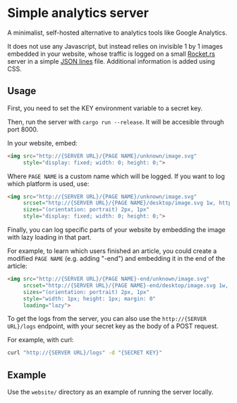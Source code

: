 # Simple analytics server
A minimalist, self-hosted alternative to analytics tools
like Google Analytics.

It does not use any Javascript,
but instead relies on invisible 1 by 1 images
embedded in your website,
whose traffic is logged on a small [Rocket.rs](https://rocket.rs/) server
in a simple [JSON lines](https://rocket.rs/) file.
Additional information is added using CSS.

## Usage
First, you need to set the KEY environment variable
to a secret key.

Then, run the server with `cargo run --release`.
It will be accesible through port 8000.

In your website, embed:

```html
<img src="http://{SERVER URL}/{PAGE NAME}/unknown/image.svg"
     style="display: fixed; width: 0; height: 0;">
```

Where `PAGE NAME` is a custom name which will be logged.
If you want to log which platform is used, use:

```html
<img src="http://{SERVER URL}/{PAGE NAME}/unknown/image.svg"
     srcset="http://{SERVER URL}/{PAGE NAME}/desktop/image.svg 1w, http://{SERVER URL}/{PAGE NAME}/mobile/image.svg 2w"
     sizes="(orientation: portrait) 2px, 1px"
     style="display: fixed; width: 0; height: 0;">
```

Finally, you can log specific parts of your website by embedding
the image with lazy loading in that part.

For example, to learn which users finished an article,
you could create a modified `PAGE NAME` (e.g. adding "-end") and embedding
it in the end of the article:

```html
<img src="http://{SERVER URL}/{PAGE NAME}-end/unknown/image.svg"
     srcset="http://{SERVER URL}/{PAGE NAME}-end/desktop/image.svg 1w, http://{SERVER URL}/{PAGE NAME}-end/mobile/image.svg 2w"
     sizes="(orientation: portrait) 2px, 1px"
     style="width: 1px; height: 1px; margin: 0"
     loading="lazy">
```

To get the logs from the server,
you can also use the `http://{SERVER URL}/logs` endpoint,
with your secret key as the body of a POST request.

For example, with curl:

```bash
curl "http://{SERVER URL}/logs" -d "{SECRET KEY}"
```

## Example
Use the `website/` directory as an example of
running the server locally.
